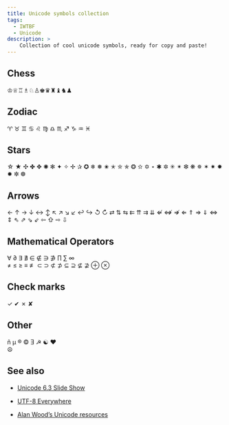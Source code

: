 ```yaml
---
title: Unicode symbols collection
tags:
  - IWTBF
  - Unicode
description: >
    Collection of cool unicode symbols, ready for copy and paste!
---
```


## Chess
♔♕♖♗♘♙♚♛♜♝♞♟

## Zodiac
♈ ♉ ♊ ♋ ♌ ♍ ♎ ♏ ♐ ♑ ♒ ♓

## Stars

☆   ★	✣	✤	✥	✺	✻
✦	✧	✢	   ✰ 	✪	❄	❅
✬	✭	✮	✯	❂	✫	✡
⋆	✱	✲	✳	✴	❇	❋
✵	✶	✷	✸	✹	✼	❆

## Arrows

← ↑ → ↓
↔ ↕
↖ ↗ ↘  ↙
↩ ↪ ↺  ↻
⇄ ⇅  ⇆  ⇇   ⇈   ⇉  ⇊
⇍ ⇎  ⇏
⇐ ⇑ ⇒  ⇓ 
⇔  ⇕ 
⇖ ⇗ ⇘ ⇙
⇦ ⇧ ⇨  ⇩

## Mathematical Operators

∀  ∂ ∃   ∄  ∈  ∉   ∋   ∌
∏ ∑ ∞  
≠ ≤ ≥ ≡ ≢
⊂ ⊃ ⊄ ⊅ ⊆  ⊇  ⊈  ⊉
⊕ ⊗

## Check marks

✓ ✔ ✗ ✘

## Other

ñ µ ® © Ǝ ☭ 
☯ ❤   
☮ 


## See also 

* [Unicode 6.3 Slide Show][1]
* [UTF-8 Everywhere][2]
* [Alan Wood’s Unicode resources][3]


  [1]: http://www.babelstone.co.uk/Unicode/unicode.html
  [2]: http://www.utf8everywhere.org/
  [3]: http://www.alanwood.net/unicode/

